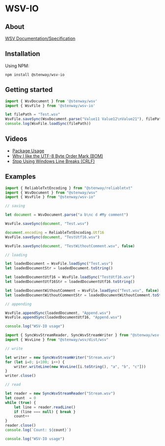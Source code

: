﻿# WSV-IO

## About

[WSV Documentation/Specification](https://www.whitespacesv.com)

## Installation

Using NPM:
```
npm install @stenway/wsv-io
```

## Getting started

```ts
import { WsvDocument } from '@stenway/wsv'
import { WsvFile } from '@stenway/wsv-io'

let filePath = "Test.wsv"
WsvFile.saveSync(WsvDocument.parse("Value11 Value12\nValue21"), filePath)
console.log(WsvFile.loadSync(filePath))
```

## Videos
* [Package Usage](https://www.youtube.com/watch?v=RZB0EMhk8hc)
* [Why I like the UTF-8 Byte Order Mark (BOM)](https://www.youtube.com/watch?v=VgVkod9HQTo)
* [Stop Using Windows Line Breaks (CRLF)](https://www.youtube.com/watch?v=YPtMCiHj7F8)

## Examples

```ts
import { ReliableTxtEncoding } from "@stenway/reliabletxt"
import { WsvDocument } from "@stenway/wsv"
import { WsvFile } from "@stenway/wsv-io"

// saving

let document = WsvDocument.parse("a b\nc d #My comment")

WsvFile.saveSync(document, "Test.wsv")

document.encoding = ReliableTxtEncoding.Utf16
WsvFile.saveSync(document, "TestUtf16.wsv")

WsvFile.saveSync(document, "TestWithoutComment.wsv", false)

// loading

let loadedDocument = WsvFile.loadSync("Test.wsv")
let loadedDocumentStr = loadedDocument.toString()

let loadedDocumentUtf16 = WsvFile.loadSync("TestUtf16.wsv")
let loadedDocumentUtf16Str = loadedDocumentUtf16.toString()

let loadedDocumentWithoutComment = WsvFile.loadSync("Test.wsv", false)
let loadedDocumentWithoutCommentStr = loadedDocumentWithoutComment.toString()

// appending

WsvFile.appendSync(loadedDocument, "Append.wsv")
WsvFile.appendSync(loadedDocumentUtf16, "Append.wsv")

console.log("WSV-IO usage")
```

```ts
import { SyncWsvStreamReader, SyncWsvStreamWriter } from "@stenway/wsv-io/dist/wsv-io"
import { WsvLine } from "@stenway/wsv/dist/wsv"

// write

let writer = new SyncWsvStreamWriter("Stream.wsv")
for (let i=0; i<100; i++) {
	writer.writeLine(new WsvLine([i.toString(), "a", "b", "c"]))
}
writer.close()

// read

let reader = new SyncWsvStreamReader("Stream.wsv")
let count  = 0
while (true) {
	let line = reader.readLine()
	if (line === null) { break }
	count++
}
reader.close()
console.log(`Count: ${count}`)

console.log("WSV-IO usage")
```